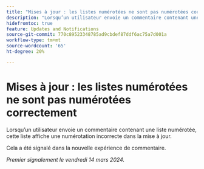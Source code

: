 ```yaml
---
title: "Mises à jour : les listes numérotées ne sont pas numérotées correctement"
description: "Lorsqu’un utilisateur envoie un commentaire contenant une liste numérotée, cette liste affiche une numérotation incorrecte dans la mise à jour."
hidefromtoc: true
feature: Updates and Notifications
source-git-commit: 770c89523348785ad9cbdef87ddf6ac75a7d001a
workflow-type: tm+mt
source-wordcount: '65'
ht-degree: 20%

---
```



# Mises à jour : les listes numérotées ne sont pas numérotées correctement

Lorsqu’un utilisateur envoie un commentaire contenant une liste numérotée, cette liste affiche une numérotation incorrecte dans la mise à jour.

Cela a été signalé dans la nouvelle expérience de commentaire.

_Premier signalement le vendredi 14 mars 2024._

